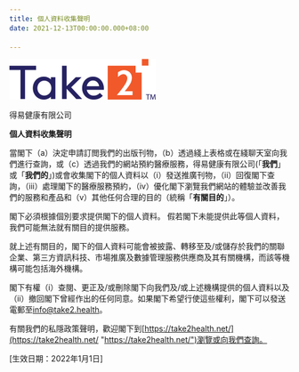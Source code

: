```yaml
---
title: 個人資料收集聲明
date: 2021-12-13T00:00:00.000+08:00

---
```


![](../images/picture1.png)

得易健康有限公司

**個人資料收集聲明**

當閣下（a）決定申請訂閲我們的出版刊物，（b）透過綫上表格或在綫聊天室向我們進行查詢，或（c）透過我們的網站預約醫療服務，得易健康有限公司(「**我們**」或「**我們的**」)或會收集閣下的個人資料以（i）發送推廣刊物，（ii）回復閣下查詢，（iii）處理閣下的醫療服務預約，（iv）優化閣下瀏覽我們網站的體驗並改善我們的服務和產品和（v）其他任何合理的目的（統稱「**有關目的**」）。

閣下必須根據個別要求提供閣下的個人資料。 假若閣下未能提供此等個人資料，我們可能無法就有關目的提供服務。

就上述有關目的，閣下的個人資料可能會被披露、轉移至及/或儲存於我們的關聯企業、第三方資訊科技、市場推廣及數據管理服務供應商及其有關機構，而該等機構可能包括海外機構。

閣下有權（i）查閱、更正及/或刪除閣下向我們及/或上述機構提供的個人資料以及（ii）撤回閣下曾經作出的任何同意。如果閣下希望行使這些權利，閣下可以發送電郵至[info@take2.health](mailto:info@take2.health)。

有關我們的私隱政策聲明，歡迎閣下到[https://take2health.net/](https://take2health.net/ "https://take2health.net/")瀏覽或向我們查詢。

\[生效日期：2022年1月1日\]